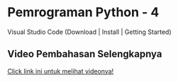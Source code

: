 # Pemrograman Python - 4
Visual Studio Code (Download | Install | Getting Started)

## Video Pembahasan Selengkapnya 
[Click link ini untuk melihat videonya!](https://www.youtube.com/watch?v=P_C8XCANHgw&list=PLy3VBpgdBFy6XpB2zTIMqdosN2g-lw0O_&index=4)
